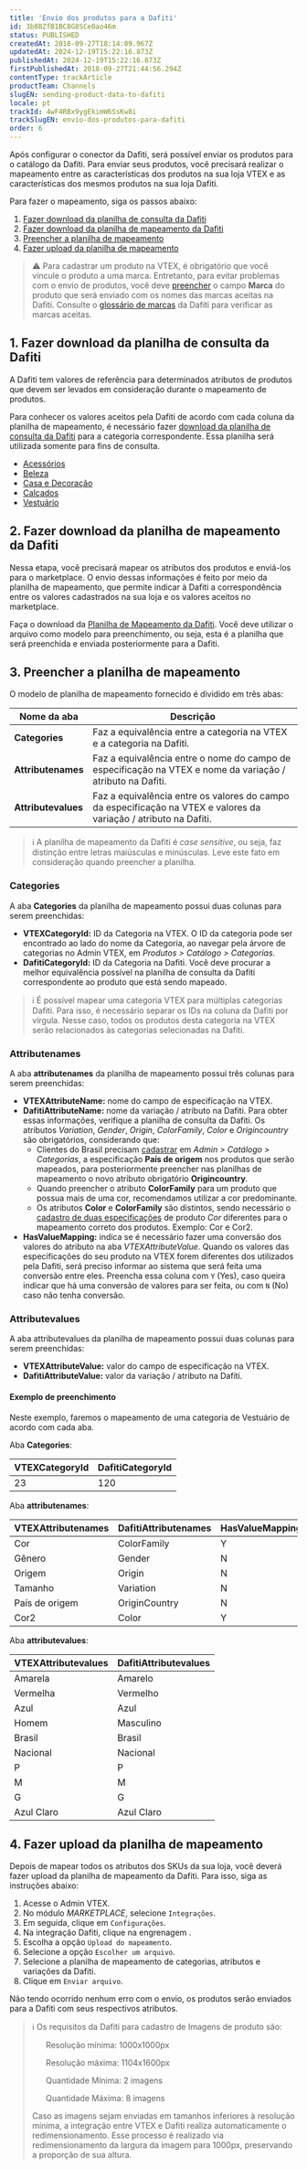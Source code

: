 ```yaml
---
title: 'Envio dos produtos para a Dafiti'
id: 3b8BZfB1BC8G8SCe0ao46m
status: PUBLISHED
createdAt: 2018-09-27T18:14:09.967Z
updatedAt: 2024-12-19T15:22:16.873Z
publishedAt: 2024-12-19T15:22:16.873Z
firstPublishedAt: 2018-09-27T21:44:56.294Z
contentType: trackArticle
productTeam: Channels
slugEN: sending-product-data-to-dafiti
locale: pt
trackId: 4wF4RBx9ygEkimW6SsKw8i
trackSlugEN: envio-dos-produtos-para-dafiti
order: 6
---
```


Após configurar o conector da Dafiti, será possível enviar os produtos para o catálogo da Dafiti. Para enviar seus produtos, você precisará realizar o mapeamento entre as características dos produtos na sua loja VTEX e as características dos mesmos produtos na sua loja Dafiti.

Para fazer o mapeamento, siga os passos abaixo:

1. [Fazer download  da planilha de consulta da Dafiti](#1-fazer-download-da-planilha-de-consulta-da-dafiti)
2. [Fazer download da planilha de mapeamento da Dafiti](#2-fazer-download-da-planilha-de-mapeamento-da-dafiti)
3. [Preencher a planilha de mapeamento](#3-preencher-a-planilha-de-mapeamento)
4. [Fazer upload da planilha de mapeamento](#4-fazer-upload-da-planilha-de-mapeamento)

> ⚠️ Para cadastrar um produto na VTEX, é obrigatório que você vincule o produto a uma marca. Entretanto, para evitar problemas com o envio de produtos, você deve [preencher](/pt/tutorial/campos-de-cadastro-de-produto--4dYXWIK3zyS8IceKkQseke) o campo **Marca** do produto que será enviado com os nomes das marcas aceitas na Dafiti. Consulte o [glossário de marcas](https://www.dafiti.com.br/marcas/) da Dafiti para verificar as marcas aceitas.

## 1. Fazer download da planilha de consulta da Dafiti

A Dafiti tem valores de referência para determinados atributos de produtos que devem ser levados em consideração durante o mapeamento de produtos.

Para conhecer os valores aceitos pela Dafiti de acordo com cada coluna da planilha de mapeamento, é necessário fazer [download da planilha de consulta da Dafiti](https://raw.githubusercontent.com/vtexdocs/help-center-content/files-migration-script/docs/pt/tracks/marketplace/envio-dos-produtos-para-dafiti/category_tree_export_2021-12-20_16-10-17.xlsx) para a categoria correspondente. Essa planilha será utilizada somente para fins de consulta.

- [Acessórios](https://raw.githubusercontent.com/vtexdocs/help-center-content/files-migration-script/docs/pt/tracks/marketplace/envio-dos-produtos-para-dafiti/Acess_rios_-_ProductCreationTemplate_2022-02-11_143128.xlsx)
- [Beleza](https://raw.githubusercontent.com/vtexdocs/help-center-content/files-migration-script/docs/pt/tracks/marketplace/envio-dos-produtos-para-dafiti/Beleza_-_ProductCreationTemplate_2022-02-11_143141.xlsx)
- [Casa e Decoração](https://raw.githubusercontent.com/vtexdocs/help-center-content/files-migration-script/docs/pt/tracks/marketplace/envio-dos-produtos-para-dafiti/Home_e_Decor_-_ProductCreationTemplate_2022-02-11_143139.xlsx)
- [Calçados](https://raw.githubusercontent.com/vtexdocs/help-center-content/files-migration-script/docs/pt/tracks/marketplace/envio-dos-produtos-para-dafiti/Cal_ados_-_ProductCreationTemplate_2022-02-11_143135.xlsx)
- [Vestuário](https://raw.githubusercontent.com/vtexdocs/help-center-content/files-migration-script/docs/pt/tracks/marketplace/envio-dos-produtos-para-dafiti/Vestu_rio_-_ProductCreationTemplate_2022-02-11_143133.xlsx)

## 2. Fazer download da planilha de mapeamento da Dafiti 

Nessa etapa, você precisará mapear os atributos dos produtos e enviá-los para o marketplace. O envio dessas informações é feito por meio da planilha de mapeamento, que permite indicar à Dafiti a correspondência entre os valores cadastrados na sua loja e os valores aceitos no marketplace. 

Faça o download da [Planilha de Mapeamento da Dafiti](https://raw.githubusercontent.com/vtexdocs/help-center-content/files-migration-script/docs/pt/tracks/marketplace/envio-dos-produtos-para-dafiti/Model_New_Mapping_Dafiti.xlsx). Você deve utilizar o arquivo como modelo para preenchimento, ou seja, esta é a planilha que será preenchida e enviada posteriormente para a Dafiti.

## 3. Preencher a planilha de mapeamento

O modelo de planilha de mapeamento fornecido é dividido em três abas:

| **Nome da aba** | **Descrição** | 
| ---------- | ---------- | 
| **Categories** | Faz a equivalência entre a categoria na VTEX e a categoria na Dafiti. |
| **Attributenames** | Faz a equivalência entre o nome do campo de especificação na VTEX e nome da variação / atributo na Dafiti. |
| **Attributevalues** | Faz a equivalência entre os valores do campo da especificação na VTEX e valores  da variação / atributo na Dafiti. |

> ℹ️ A planilha de mapeamento da Dafiti é *case sensitive*, ou seja, faz distinção entre letras maiúsculas e minúsculas. Leve este fato em consideração quando preencher a planilha.

### Categories

A aba **Categories** da planilha de mapeamento possui duas colunas para serem preenchidas:

- **VTEXCategoryId:** ID da Categoria na VTEX. O ID da categoria pode ser encontrado ao lado do nome da Categoria, ao navegar pela árvore de categorias no Admin VTEX, em *Produtos > Catálogo > Categorias*.
- **DafitiCategoryId:**  ID da Categoria na Dafiti. Você deve procurar a melhor equivalência possível na planilha de consulta da Dafiti correspondente ao produto que está sendo mapeado.

> ℹ️ É possível mapear uma categoria VTEX para múltiplas categorias Dafiti. Para isso, é necessário separar os IDs na coluna da Dafiti por vírgula. Nesse caso, todos os produtos desta categoria na VTEX serão relacionados às categorias selecionadas na Dafiti.

### Attributenames

A aba __attributenames__ da planilha de mapeamento possui três colunas para serem preenchidas:

- **VTEXAttributeName:** nome do campo de especificação na VTEX.
- **DafitiAttributeName:** nome da variação / atributo na Dafiti.
    Para obter essas informações, verifique a planilha de consulta da Dafiti. Os atributos *Variation*, *Gender*, *Origin*, *ColorFamily*, *Color* e *Origincountry* são obrigatórios, considerando que:
    - Clientes do Brasil precisam [cadastrar](/pt/tracks/catalogo-101--5AF0XfnjfWeopIFBgs3LIQ/4fcdmJzQ6QYA9zWf3bLWin) em *Admin > Catálogo > Categorias*, a especificação **País de origem** nos produtos que serão mapeados, para posteriormente preencher nas planilhas de mapeamento o novo atributo obrigatório **Origincountry**.
    - Quando preencher o atributo **ColorFamily** para um produto que possua mais de uma cor, recomendamos utilizar a cor predominante.
    - Os atributos **Color** e **ColorFamily** são distintos, sendo necessário o [cadastro de duas especificações](/pt/tracks/catalogo-101--5AF0XfnjfWeopIFBgs3LIQ/4fcdmJzQ6QYA9zWf3bLWin) de produto *Cor* diferentes para o mapeamento correto dos produtos. Exemplo: Cor e Cor2.
- **HasValueMapping:** indica se é necessário fazer uma conversão dos valores do atributo na aba *VTEXAttributeValue*. Quando os valores das especificações do seu produto na VTEX forem diferentes dos utilizados pela Dafiti, será preciso informar ao sistema que será feita uma conversão entre eles. Preencha essa coluna com `Y` (Yes), caso queira indicar que há uma conversão de valores para ser feita, ou com `N` (No) caso não tenha conversão.

### Attributevalues

A aba attributevalues da planilha de mapeamento possui duas colunas para serem preenchidas:

- **VTEXAttributeValue:** valor do campo de especificação na VTEX.
- **DafitiAttributeValue:** valor da variação / atributo na Dafiti.

#### Exemplo de preenchimento

Neste exemplo, faremos o mapeamento de uma categoria de Vestuário de acordo com cada aba.

Aba **Categories**:

| **VTEXCategoryId** | **DafitiCategoryId** | 
| ---------- | ---------- |
| 23 | 120 | 

Aba **attributenames**:

| **VTEXAttributenames** | **DafitiAttributenames** | **HasValueMapping** |
| ---------- | ---------- | ---------- |
| Cor | ColorFamily | Y |
| Gênero | Gender | N |
| Origem | Origin | N |
| Tamanho | Variation | N |
| País de origem | OriginCountry | N |
| Cor2 | Color | Y |

Aba **attributevalues**:

| **VTEXAttributevalues** | **DafitiAttributevalues** |
| ---------- | ---------- | 
| Amarela | Amarelo |
| Vermelha | Vermelho |
| Azul | Azul |
| Homem | Masculino |
| Brasil | Brasil |
| Nacional | Nacional |
| P | P |
| M | M |
| G | G |
| Azul Claro | Azul Claro |

## 4. Fazer upload da planilha de mapeamento

Depois de mapear todos os atributos dos SKUs da sua loja, você deverá fazer upload da planilha de mapeamento da Dafiti. Para isso, siga as instruções abaixo:

1. Acesse o Admin VTEX.
2. No módulo _MARKETPLACE_, selecione `Integrações`.
3. Em seguida, clique em `Configurações`.
4. Na integração Dafiti, clique na engrenagem <i class="fas fa-cog"></i>.  
5. Escolha a opção `Upload do mapeamento`.
6. Selecione a opção `Escolher um arquivo`.
7. Selecione a planilha de mapeamento de categorias, atributos e variações da Dafiti.
8. Clique em `Enviar arquivo`.

Não tendo ocorrido nenhum erro com o envio, os produtos serão enviados para a Dafiti com seus respectivos atributos.

> ℹ️ Os requisitos da Dafiti para cadastro de Imagens de produto são: <ul>Resolução mínima: 1000x1000px</ul><ul>Resolução máxima: 1104x1600px</ul><ul>Quantidade Mínima: 2 imagens</ul><ul>Quantidade Máxima: 8 imagens</ul> Caso as imagens sejam enviadas em tamanhos inferiores à resolução mínima, a integração entre VTEX e Dafiti realiza automaticamente o redimensionamento. Esse processo é realizado via redimensionamento da largura da imagem para 1000px, preservando a proporção de sua altura.
